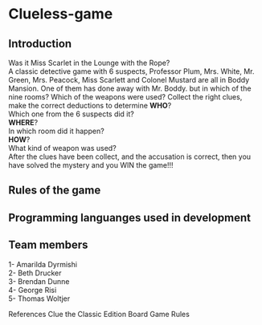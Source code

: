# Clueless-game

## Introduction 
Was it Miss Scarlet in the Lounge with the Rope? <br/>
A classic detective game with 6 suspects, Professor Plum, Mrs. White, Mr. Green, Mrs. Peacock, Miss Scarlett and Colonel Mustard are all in Boddy Mansion. One of them has done away with Mr. Boddy. but in which of the nine rooms? Which of the weapons were used? 
Collect the right clues, make the correct deductions to determine 
__WHO__?<br/>
  Which one from the 6 suspects did it?<br/>
__WHERE__? <br/>
  In which room did it happen? <br/>
__HOW__?<br/>
  What kind of weapon was used?<br/>
After the clues have been collect, and the accusation is correct, then you have solved the mystery and you WIN the game!!!

## Rules of the game

## Programming languanges used in development 

## Team members
  1- Amarilda Dyrmishi <br/>
  2- Beth Drucker <br/>
  3- Brendan Dunne<br/>
  4- George Risi<br/>
  5- Thomas Woltjer<br/>
  
  References
  Clue the Classic Edition Board Game Rules
